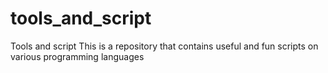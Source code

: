 # tools_and_script
Tools and script
This is a repository that contains useful and fun scripts on various programming languages
